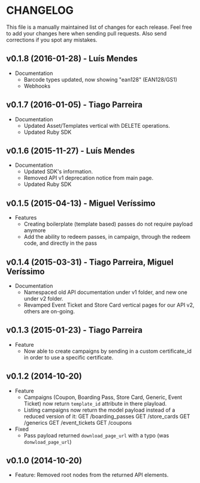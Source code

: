 # CHANGELOG

This file is a manually maintained list of changes for each release. Feel free to add your
changes here when sending pull requests. Also send corrections if you spot any mistakes.


## v0.1.8 (2016-01-28) - Luís Mendes

* Documentation
  - Barcode types updated, now showing "ean128" (EAN128/GS1)
  - Webhooks

## v0.1.7 (2016-01-05) - Tiago Parreira

* Documentation
  - Updated Asset/Templates vertical with DELETE operations.
  - Updated Ruby SDK

## v0.1.6 (2015-11-27) - Luís Mendes

* Documentation
  - Updated SDK's information.
  - Removed API v1 deprecation notice from main page.
  - Updated Ruby SDK

## v0.1.5 (2015-04-13) - Miguel Veríssimo

* Features
  - Creating boilerplate (template based) passes do not require payload anymore
  - Add the ability to redeem passes, in campaign, through the redeem code, and
    directly in the pass

## v0.1.4 (2015-03-31) - Tiago Parreira, Miguel Veríssimo

* Documentation
  - Namespaced old API documentation under v1 folder, and new one under v2 folder.
  - Revamped Event Ticket and Store Card vertical pages for our API v2, others are on-going.

## v0.1.3 (2015-01-23) - Tiago Parreira

* Feature
  - Now able to create campaigns by sending in a custom certificate_id in order to use a specific certificate.

## v0.1.2 (2014-10-20)

* Feature
  - Campaigns (Coupon, Boarding Pass, Store Card, Generic, Event Ticket) now return `template_id` attribute in there playload.
  - Listing campaigns now return the model payload instead of a reduced version of it:
      GET /boarding_passes
      GET /store_cards
      GET /generics
      GET /event_tickets
      GET /coupons
* Fixed
  - Pass payload returned `download_page_url` with a typo (was `donwload_page_url`)


## v0.1.0 (2014-10-20)

* Feature: Removed root nodes from the returned API elements.
